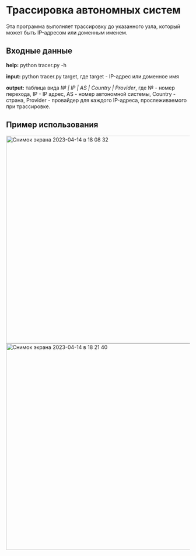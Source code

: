 # Трассировка автономных систем
Эта программа выполняет трассировку до указанного узла, который может быть IP-адресом или доменным именем. 

## Входные данные

**help:** python tracer.py -h

**input:** python tracer.py target, где target - IP-адрес или доменное имя
  
**output:** таблица вида *№ | IP | AS | Country | Provider*, где № - номер перехода, IP - IP адрес, AS - номер автономной системы, Country - страна, Provider - провайдер для каждого IP-адреса, прослеживаемого при трассировке.

## Пример использования

<img width="568" alt="Снимок экрана 2023-04-14 в 18 08 32" src="https://user-images.githubusercontent.com/91218615/232052640-e7707e0f-820b-4528-acff-53d8f5263eb1.png">

<img width="565" alt="Снимок экрана 2023-04-14 в 18 21 40" src="https://user-images.githubusercontent.com/91218615/232055325-1bcd1a60-8f11-4035-87d7-486025a0e5df.png">
